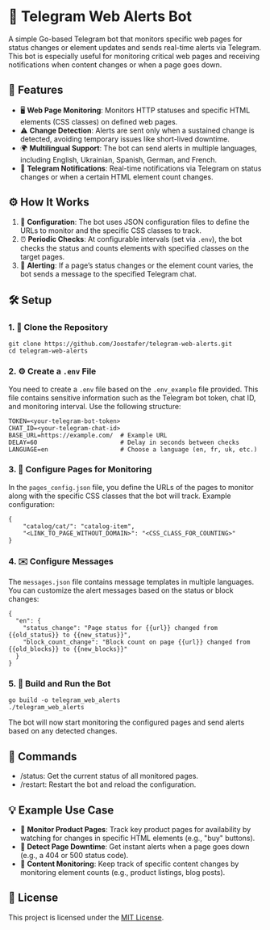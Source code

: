 # 📡 Telegram Web Alerts Bot

A simple Go-based Telegram bot that monitors specific web pages for status changes or element updates and sends real-time alerts via Telegram. This bot is especially useful for monitoring critical web pages and receiving notifications when content changes or when a page goes down.

## 🚀 Features

- 🖥 **Web Page Monitoring**: Monitors HTTP statuses and specific HTML elements (CSS classes) on defined web pages.
- ⚠️ **Change Detection**: Alerts are sent only when a sustained change is detected, avoiding temporary issues like short-lived downtime.
- 🌍 **Multilingual Support**: The bot can send alerts in multiple languages, including English, Ukrainian, Spanish, German, and French.
- 🔔 **Telegram Notifications**: Real-time notifications via Telegram on status changes or when a certain HTML element count changes.

## ⚙️ How It Works

1. 📝 **Configuration**: The bot uses JSON configuration files to define the URLs to monitor and the specific CSS classes to track.
2. ⏰ **Periodic Checks**: At configurable intervals (set via `.env`), the bot checks the status and counts elements with specified classes on the target pages.
3. 📲 **Alerting**: If a page’s status changes or the element count varies, the bot sends a message to the specified Telegram chat.

## 🛠 Setup

### 1. 📂 Clone the Repository
```
git clone https://github.com/Joostafer/telegram-web-alerts.git  
cd telegram-web-alerts
```
### 2. ⚙️ Create a `.env` File

You need to create a `.env` file based on the `.env_example` file provided. This file contains sensitive information such as the Telegram bot token, chat ID, and monitoring interval. Use the following structure:
```
TOKEN=<your-telegram-bot-token>  
CHAT_ID=<your-telegram-chat-id>  
BASE_URL=https://example.com/  # Example URL  
DELAY=60                       # Delay in seconds between checks  
LANGUAGE=en                    # Choose a language (en, fr, uk, etc.)
```
### 3. 🔗 Configure Pages for Monitoring

In the `pages_config.json` file, you define the URLs of the pages to monitor along with the specific CSS classes that the bot will track. Example configuration:
```
{  
    "catalog/cat/": "catalog-item",  
    "<LINK_TO_PAGE_WITHOUT_DOMAIN>": "<CSS_CLASS_FOR_COUNTING>"  
}
```
### 4. ✉️ Configure Messages

The `messages.json` file contains message templates in multiple languages. You can customize the alert messages based on the status or block changes:
```
{  
  "en": {  
    "status_change": "Page status for {{url}} changed from {{old_status}} to {{new_status}}",  
    "block_count_change": "Block count on page {{url}} changed from {{old_blocks}} to {{new_blocks}}"  
  }  
}
```
### 5. 🚀 Build and Run the Bot
```
go build -o telegram_web_alerts  
./telegram_web_alerts
```
The bot will now start monitoring the configured pages and send alerts based on any detected changes.

## 📝 Commands

- /status: Get the current status of all monitored pages.
- /restart: Restart the bot and reload the configuration.

## 💡 Example Use Case

- 🛒 **Monitor Product Pages**: Track key product pages for availability by watching for changes in specific HTML elements (e.g., "buy" buttons).
- 🚨 **Detect Page Downtime**: Get instant alerts when a page goes down (e.g., a 404 or 500 status code).
- 📝 **Content Monitoring**: Keep track of specific content changes by monitoring element counts (e.g., product listings, blog posts).

## 📜 License

This project is licensed under the [MIT License](https://choosealicense.com/licenses/mit/).
